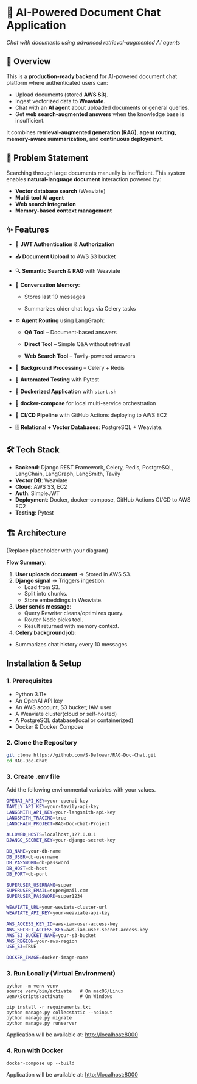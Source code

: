 # 📄 AI-Powered Document Chat Application
_Chat with documents using advanced retrieval-augmented AI agents_

## 🚀 Overview
This is a **production-ready backend** for AI-powered document chat platform where authenticated users can:
- Upload documents (stored **AWS S3**).
- Ingest vectorized data to **Weaviate**.
- Chat with an **AI agent** about uploaded documents or general queries.
- Get **web search-augmented answers** when the knowledge base is insufficient.

It combines **retrieval-augmented generation (RAG)**, **agent routing, memory-aware summarization**, and **continuous deployment**.

## 🎯 Problem Statement
Searching through large documents manually is inefficient.
This system enables **natural-language document** interaction powered by:
- **Vector database search** (Weaviate)
- **Multi-tool AI agent**
- **Web search integration**
- **Memory-based context management**

## ✨ Features
- 🔐 **JWT Authentication** & **Authorization**

- 📤 **Document Upload** to AWS S3 bucket

- 🔍 **Semantic Search** & **RAG** with Weaviate

- 🧠 **Conversation Memory**:

  - Stores last 10 messages

  - Summarizes older chat logs via Celery tasks

- ⚙️ **Agent Routing** using LangGraph:

  - **QA Tool** – Document-based answers

  - **Direct Tool** – Simple Q&A without retrieval

  - **Web Search Tool** – Tavily-powered answers

- 📡 **Background Processing** – Celery + Redis

- 🧪 **Automated Testing** with Pytest

- 🐳 **Dockerized Application** with `start.sh`

- 🔄 **docker-compose** for local multi-service orchestration

- 🚀 **CI/CD Pipeline** with GitHub Actions deploying to AWS EC2
- 🗄 **Relational + Vector Databases**: PostgreSQL + Weaviate.

  
## 🛠 Tech Stack
- **Backend**: Django REST Framework, Celery, Redis, PostgreSQL, LangChain, LangGraph, LangSmith, Tavily
- **Vector DB**: Weaviate
- **Cloud**: AWS S3, EC2
- **Auth**: SimpleJWT
- **Deployment**: Docker, docker-compose, GitHub Actions CI/CD to AWS EC2
- **Testing**: Pytest


  
## 🏗 Architecture
(Replace placeholder with your diagram)

**Flow Summary**:

1. **User uploads document** → Stored in AWS S3.
2. **Django signal** → Triggers ingestion:
    - Load from S3.
    - Split into chunks.
    - Store embeddings in Weaviate.
3. **User sends message**:
    - Query Rewriter cleans/optimizes query.
    - Router Node picks tool.
    - Result returned with memory context.
4. **Celery background job**:
  - Summarizes chat history every 10 messages.

## Installation & Setup
### 1. Prerequisites
- Python 3.11+
- An OpenAI API key
- An AWS account, S3 bucket; IAM user
- A Weaviate cluster(cloud or self-hosted)
- A PostgreSQL database(local or containerized)
- Docker & Docker Compose

### 2. Clone the Repository
```bash
git clone https://github.com/S-Delowar/RAG-Doc-Chat.git
cd RAG-Doc-Chat
```

### 3. Create .env file 
Add the following environmental variables with your values.
```bash
OPENAI_API_KEY=your-openai-key
TAVILY_API_KEY=your-tavily-api-key
LANGSMITH_API_KEY=your-langsmith-api-key
LANGSMITH_TRACING=true
LANGCHAIN_PROJECT=RAG-Doc-Chat-Project

ALLOWED_HOSTS=localhost,127.0.0.1
DJANGO_SECRET_KEY=your-django-secret-key

DB_NAME=your-db-name
DB_USER=db-username
DB_PASSWORD=db-password
DB_HOST=db-host
DB_PORT=db-port

SUPERUSER_USERNAME=super
SUPERUSER_EMAIL=super@mail.com
SUPERUSER_PASSWORD=super1234

WEAVIATE_URL=your-weviate-cluster-url
WEAVIATE_API_KEY=your-weaviate-api-key

AWS_ACCESS_KEY_ID=aws-iam-user-access-key
AWS_SECRET_ACCESS_KEY=aws-iam-user-secret-access-key
AWS_S3_BUCKET_NAME=your-s3-bucket
AWS_REGION=your-aws-region
USE_S3=TRUE

DOCKER_IMAGE=docker-image-name
```

### 3. Run Locally (Virtual Environment)
```
python -m venv venv
source venv/bin/activate   # On macOS/Linux
venv\Scripts\activate      # On Windows

pip install -r requirements.txt
python manage.py collecstatic --noinput
python manage.py migrate
python manage.py runserver
```
Application will be available at: [http://localhost:8000](http://localhost:8000) 

### 4. Run with Docker
```
docker-compose up --build
```
Application will be available at: [http://localhost:8000](http://localhost:8000)
